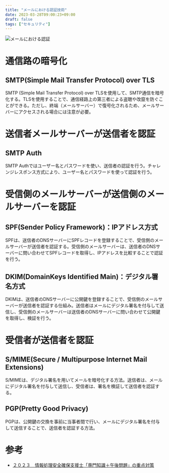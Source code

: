 ```yaml
---
title: "メールにおける認証技術"
date: 2023-03-28T09:00:23+09:00
draft: false
tags: ["セキュリティ"] 
---
```

<!--more-->

![メールにおける認証](.././mail_auth.jpg)

# 通信路の暗号化
## SMTP(Simple Mail Transfer Protocol) over TLS
SMTP (Simple Mail Transfer Protocol) over TLSを使用して、SMTP通信を暗号化する。TLSを使用することで、通信経路上の第三者による盗聴や改竄を防ぐことができる。ただし、終端（メールサーバー）で復号化されるため、メールサーバーにアクセスされる場合には注意が必要。

# 送信者メールサーバーが送信者を認証
## SMTP Auth
SMTP Authではユーザー名とパスワードを使い、送信者の認証を行う。チャレンジレスポンス方式により、ユーザー名とパスワードを使って認証を行う。

# 受信側のメールサーバーが送信側のメールサーバーを認証
## SPF(Sender Policy Framework)：IPアドレス方式
SPFは、送信者のDNSサーバーにSPFレコードを登録することで、受信側のメールサーバーが送信者を認証する。受信側のメールサーバーは、送信者のDNSサーバーに問い合わせてSPFレコードを取得し、IPアドレスを比較することで認証を行う。

## DKIM(DomainKeys Identified Main)：デジタル署名方式
DKIMは、送信者のDNSサーバーに公開鍵を登録することで、受信側のメールサーバーが送信者を認証する仕組み。送信者はメールにデジタル署名を付与して送信し、受信側のメールサーバーは送信者のDNSサーバーに問い合わせて公開鍵を取得し、検証を行う。

# 受信者が送信者を認証
## S/MIME(Secure / Multipurpose Internet Mail Extensions)
S/MIMEは、デジタル署名を用いてメールを暗号化する方法。送信者は、メールにデジタル署名を付与して送信し、受信者は、署名を検証して送信者を認証する。

## PGP(Pretty Good Privacy)
PGPは、公開鍵の交換を事前に当事者間で行い、メールにデジタル署名を付与して送信することで、送信者を認証する方法。


# 参考
- [２０２３　情報処理安全確保支援士「専門知識＋午後問題」の重点対策](https://amzn.to/42Khntj)
